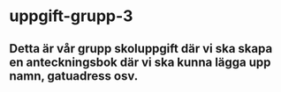 # uppgift-grupp-3

## Detta är vår grupp skoluppgift där vi ska skapa en anteckningsbok där vi ska kunna lägga upp namn, gatuadress osv. 